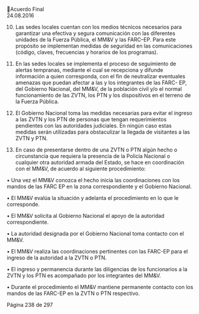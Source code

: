 Acuerdo Final  
24.08.2016 
 
10. Las sedes locales cuentan con los medios técnicos necesarios  para garantizar una efectiva y segura 
comunicación con las diferentes unidades de la Fuerza Pública, el MM&V y las FARC–EP. Para este 
propósito se implementan medidas de seguridad en las comunicaciones (código, claves, frecuencias 
y horarios de los programas).  
 
11. En las sedes locales se implementa el proceso de seguimiento de alertas tempranas, mediante el cual 
se  recepciona  y  difunde  información  a  quien  corresponda,  con  el  fin  de  neutralizar  eventuales 
amenazas  que  puedan  afectar  a  las  y  los  integrantes  de  las  FARC-  EP,  del  Gobierno  Nacional,  del 
MM&V, de la población civil y/o el normal funcionamiento de las ZVTN, los PTN y los dispositivos en 
el terreno de la Fuerza Pública. 
 
12. El  Gobierno  Nacional  toma  las  medidas  necesarias  para  evitar  el  ingreso  a  las  ZVTN  y  los  PTN  de 
personas que tengan requerimientos pendientes con las autoridades judiciales. En ningún caso estas 
medidas serán utilizadas para obstaculizar la llegada de visitantes a las ZVTN y PTN.  
 
13. En  caso  de  presentarse  dentro  de  una  ZVTN  o  PTN  algún  hecho  o  circunstancia  que  requiera  la 
presencia  de  la  Policía  Nacional  o  cualquier  otra  autoridad  armada  del  Estado,  se  hace  en 
coordinación con el  MM&V, de acuerdo al siguiente procedimiento:  
 
•
Una vez el MM&V conozca el hecho inicia las coordinaciones con los mandos de las FARC EP en 
la zona correspondiente y el Gobierno Nacional. 
 
•
El MM&V evalúa la situación y adelanta el procedimiento en lo que le corresponde. 
 
•
El MM&V solicita al Gobierno Nacional el apoyo de la autoridad correspondiente. 
 
•
La autoridad designada por el Gobierno Nacional toma contacto con el MM&V. 
 
•
El MM&V realiza las coordinaciones pertinentes con las FARC-EP para el ingreso de la autoridad 
a la ZVTN o PTN. 
 
•
El  ingreso  y  permanencia  durante  las  diligencias  de  los  funcionarios  a  la  ZVTN  y  los  PTN    es 
acompañado por los integrantes del MM&V. 
 
•
Durante  el  procedimiento  el    MM&V  mantiene  permanente  contacto  con  los  mandos  de  las 
FARC-EP en la ZVTN o PTN respectivo.  
 
 
 
 
 
 
 
 
 
 
Página 238 de 297 
 

